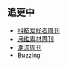 ## 追更中

- [科技爱好者周刊](https://www.ruanyifeng.com/blog/)
- [月维素材周刊](https://moonvy.com/blog/subjects/月维素材周刊/)
- [潮流周刊](https://weekly.tw93.fun/)
- [Buzzing](https://www.buzzing.cc/)
